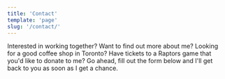 ```yaml
---
title: 'Contact'
template: 'page'
slug: '/contact/'
---
```


Interested in working together? Want to find out more about me? Looking for a good coffee shop in Toronto? Have tickets to a Raptors game that you'd like to donate to me? Go ahead, fill out the form below and I'll get back to you as soon as I get a chance.

<contact-form></contact-form>

<div style="text-align: center">
    <social></social>
    <copyright></copyright>
</div>
